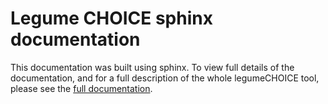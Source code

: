 # Legume CHOICE sphinx documentation

This documentation was built using sphinx. To view full details of the documentation, and for a full description of the whole legumeCHOICE tool, please see the [full documentation](https://legume-choice-docs.readthedocs.io/).
